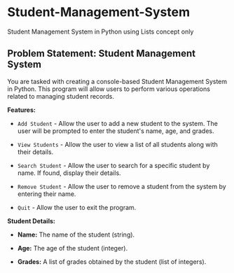 # Student-Management-System
Student Management System in Python using Lists concept only

## Problem Statement: Student Management System
You are tasked with creating a console-based Student Management System in Python. 
This program will allow users to perform various operations related to managing student records.

**Features:**

- `Add Student` - Allow the user to add a new student to the system. The user will be prompted to enter the student's name, age, and grades.

- `View Students` - Allow the user to view a list of all students along with their details.

- `Search Student` - Allow the user to search for a specific student by name. If found, display their details.

- `Remove Student` - Allow the user to remove a student from the system by entering their name.

- `Quit` - Allow the user to exit the program.


**Student Details:**

- **Name:** The name of the student (string).

- **Age:** The age of the student (integer).

- **Grades:** A list of grades obtained by the student (list of integers).
